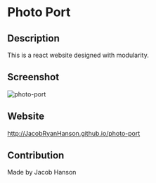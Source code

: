 # Photo Port

## Description
This is a react website designed with modularity.

## Screenshot
![photo-port](https://user-images.githubusercontent.com/89164466/151689628-c84e44f2-6e7b-4e9c-aa58-62c177096147.png)

## Website
http://JacobRyanHanson.github.io/photo-port

## Contribution
Made by Jacob Hanson

